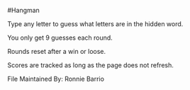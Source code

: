 #Hangman 

Type any letter to guess what letters are in the hidden word. 


You only get 9 guesses each round.


Rounds reset after a win or loose.


Scores are tracked as long as the page does not refresh.


File Maintained By: 
Ronnie Barrio